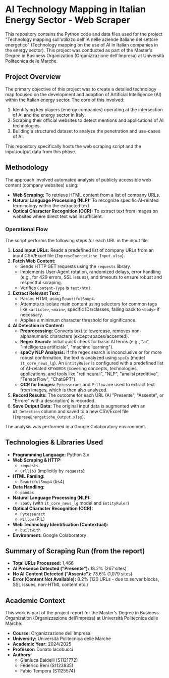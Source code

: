 # AI Technology Mapping in Italian Energy Sector - Web Scraper

This repository contains the Python code and data files used for the project "Technology mapping sull'utilizzo dell'IA nelle aziende italiane del settore energetico" (Technology mapping on the use of AI in Italian companies in the energy sector). This project was conducted as part of the Master's Degree in Business Organization (Organizzazione dell'Impresa) at Università Politecnica delle Marche.

## Project Overview

The primary objective of this project was to create a detailed technology map focused on the development and adoption of Artificial Intelligence (AI) within the Italian energy sector. The core of this involved:

1.  Identifying key players (energy companies) operating at the intersection of AI and the energy sector in Italy.
2.  Scraping their official websites to detect mentions and applications of AI technologies.
3.  Building a structured dataset to analyze the penetration and use-cases of AI.

This repository specifically hosts the web scraping script and the input/output data from this phase.

## Methodology

The approach involved automated analysis of publicly accessible web content (company websites) using:

*   **Web Scraping:** To retrieve HTML content from a list of company URLs.
*   **Natural Language Processing (NLP):** To recognize specific AI-related terminology within the extracted text.
*   **Optical Character Recognition (OCR):** To extract text from images on websites where direct text was insufficient.

### Operational Flow

The script performs the following steps for each URL in the input file:

1.  **Load Input URLs:** Reads a predefined list of company URLs from an input CSV/Excel file (`ImpreseEnergetiche_Input.xlsx`).
2.  **Fetch Web Content:**
    *   Sends HTTP GET requests using the `requests` library.
    *   Implements User-Agent rotation, randomized delays, error handling (e.g., for 429 errors, SSL issues), and timeouts to ensure robust and respectful scraping.
    *   Verifies `Content-Type` is `text/html`.
3.  **Extract Relevant Text:**
    *   Parses HTML using `BeautifulSoup4`.
    *   Attempts to isolate main content using selectors for common tags like `<article>`, `<main>`, specific IDs/classes, falling back to `<body>` if necessary.
    *   Applies a minimum character threshold for significance.
4.  **AI Detection in Content:**
    *   **Preprocessing:** Converts text to lowercase, removes non-alphanumeric characters (except spaces/accented).
    *   **Regex Search:** Initial quick check for basic AI terms (e.g., "ai", "intelligenza artificiale", "machine learning").
    *   **spaCy NLP Analysis:** If the regex search is inconclusive or for more robust confirmation, the text is analyzed using `spaCy` (model `it_core_news_lg`). An `EntityRuler` is configured with a predefined list of AI-related `KEYWORDS` (covering concepts, technologies, applications, and tools like "reti neurali", "NLP", "analisi predittiva", "TensorFlow", "ChatGPT").
    *   **OCR for Images:** `Pytesseract` and `Pillow` are used to extract text from images, which is then also analyzed.
5.  **Record Results:** The outcome for each URL (AI "Presente", "Assente", or "Errore" with a description) is recorded.
6.  **Save Output Data:** The original input data is augmented with an `AI_Detection` column and saved to a new CSV/Excel file (`ImpreseEnergetiche_Output.xlsx`).

The analysis was performed in a Google Colaboratory environment.

## Technologies & Libraries Used

*   **Programming Language:** Python 3.x
*   **Web Scraping & HTTP:**
    *   `requests`
    *   `urllib3` (implicitly by `requests`)
*   **HTML Parsing:**
    *   `BeautifulSoup4` (bs4)
*   **Data Handling:**
    *   `pandas`
*   **Natural Language Processing (NLP):**
    *   `spaCy` (with `it_core_news_lg` model and `EntityRuler`)
*   **Optical Character Recognition (OCR):**
    *   `Pytesseract`
    *   `Pillow` (PIL)
*   **Web Technology Identification (Contextual):**
    *   `builtwith`
*   **Environment:** Google Colaboratory

## Summary of Scraping Run (from the report)

*   **Total URLs Processed:** 1,466
*   **AI Presence Detected ("Presente"):** 18.2% (267 sites)
*   **No AI Content Detected ("Assente"):** 73.6% (1,079 sites)
*   **Error (Content Not Available):** 8.2% (120 URLs - due to server blocks, SSL issues, non-HTML content etc.)

## Academic Context

This work is part of the project report for the Master's Degree in Business Organization (Organizzazione dell'Impresa) at Università Politecnica delle Marche.

*   **Course:** Organizzazione dell'Impresa
*   **University:** Università Politecnica delle Marche
*   **Academic Year:** 2024/2025
*   **Professor:** Donato Iacobucci
*   **Authors:**
    *   Gianluca Baldelli (S1121772)
    *   Federico Beni (S1123835)
    *   Fabio Tempera (S1125574)
